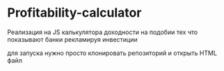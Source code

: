 # Profitability-calculator

Реализация на JS калькулятора доходности на подобии тех что показывают банки рекламируя инвестиции

для запуска нужно просто клонировать репозиторий и открыть HTML файл
